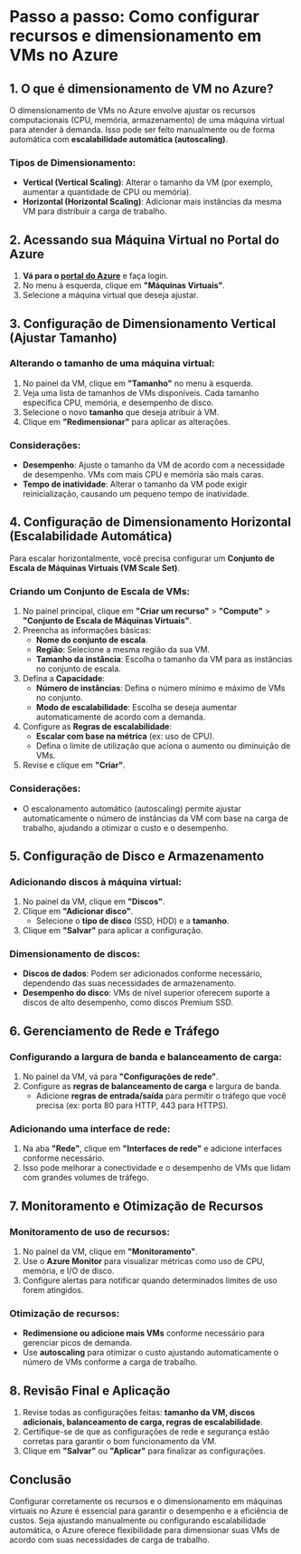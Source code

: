 # Passo a passo: Como configurar recursos e dimensionamento em VMs no Azure

## 1. O que é dimensionamento de VM no Azure?
O dimensionamento de VMs no Azure envolve ajustar os recursos computacionais (CPU, memória, armazenamento) de uma máquina virtual para atender à demanda. Isso pode ser feito manualmente ou de forma automática com **escalabilidade automática (autoscaling)**.

### Tipos de Dimensionamento:
- **Vertical (Vertical Scaling)**: Alterar o tamanho da VM (por exemplo, aumentar a quantidade de CPU ou memória).
- **Horizontal (Horizontal Scaling)**: Adicionar mais instâncias da mesma VM para distribuir a carga de trabalho.

## 2. Acessando sua Máquina Virtual no Portal do Azure
1. **Vá para o [portal do Azure](https://portal.azure.com/)** e faça login.
2. No menu à esquerda, clique em **"Máquinas Virtuais"**.
3. Selecione a máquina virtual que deseja ajustar.

## 3. Configuração de Dimensionamento Vertical (Ajustar Tamanho)
### Alterando o tamanho de uma máquina virtual:
1. No painel da VM, clique em **"Tamanho"** no menu à esquerda.
2. Veja uma lista de tamanhos de VMs disponíveis. Cada tamanho especifica CPU, memória, e desempenho de disco.
3. Selecione o novo **tamanho** que deseja atribuir à VM.
4. Clique em **"Redimensionar"** para aplicar as alterações.

### Considerações:
- **Desempenho**: Ajuste o tamanho da VM de acordo com a necessidade de desempenho. VMs com mais CPU e memória são mais caras.
- **Tempo de inatividade**: Alterar o tamanho da VM pode exigir reinicialização, causando um pequeno tempo de inatividade.

## 4. Configuração de Dimensionamento Horizontal (Escalabilidade Automática)
Para escalar horizontalmente, você precisa configurar um **Conjunto de Escala de Máquinas Virtuais (VM Scale Set)**.

### Criando um Conjunto de Escala de VMs:
1. No painel principal, clique em **"Criar um recurso"** > **"Compute"** > **"Conjunto de Escala de Máquinas Virtuais"**.
2. Preencha as informações básicas:
   - **Nome do conjunto de escala**.
   - **Região**: Selecione a mesma região da sua VM.
   - **Tamanho da instância**: Escolha o tamanho da VM para as instâncias no conjunto de escala.
3. Defina a **Capacidade**:
   - **Número de instâncias**: Defina o número mínimo e máximo de VMs no conjunto.
   - **Modo de escalabilidade**: Escolha se deseja aumentar automaticamente de acordo com a demanda.
4. Configure as **Regras de escalabilidade**:
   - **Escalar com base na métrica** (ex: uso de CPU).
   - Defina o limite de utilização que aciona o aumento ou diminuição de VMs.
5. Revise e clique em **"Criar"**.

### Considerações:
- O escalonamento automático (autoscaling) permite ajustar automaticamente o número de instâncias da VM com base na carga de trabalho, ajudando a otimizar o custo e o desempenho.
  
## 5. Configuração de Disco e Armazenamento
### Adicionando discos à máquina virtual:
1. No painel da VM, clique em **"Discos"**.
2. Clique em **"Adicionar disco"**.
   - Selecione o **tipo de disco** (SSD, HDD) e a **tamanho**.
3. Clique em **"Salvar"** para aplicar a configuração.

### Dimensionamento de discos:
- **Discos de dados**: Podem ser adicionados conforme necessário, dependendo das suas necessidades de armazenamento.
- **Desempenho do disco**: VMs de nível superior oferecem suporte a discos de alto desempenho, como discos Premium SSD.

## 6. Gerenciamento de Rede e Tráfego
### Configurando a largura de banda e balanceamento de carga:
1. No painel da VM, vá para **"Configurações de rede"**.
2. Configure as **regras de balanceamento de carga** e largura de banda.
   - Adicione **regras de entrada/saída** para permitir o tráfego que você precisa (ex: porta 80 para HTTP, 443 para HTTPS).

### Adicionando uma interface de rede:
1. Na aba **"Rede"**, clique em **"Interfaces de rede"** e adicione interfaces conforme necessário.
2. Isso pode melhorar a conectividade e o desempenho de VMs que lidam com grandes volumes de tráfego.

## 7. Monitoramento e Otimização de Recursos
### Monitoramento de uso de recursos:
1. No painel da VM, clique em **"Monitoramento"**.
2. Use o **Azure Monitor** para visualizar métricas como uso de CPU, memória, e I/O de disco.
3. Configure alertas para notificar quando determinados limites de uso forem atingidos.

### Otimização de recursos:
- **Redimensione ou adicione mais VMs** conforme necessário para gerenciar picos de demanda.
- Use **autoscaling** para otimizar o custo ajustando automaticamente o número de VMs conforme a carga de trabalho.

## 8. Revisão Final e Aplicação
1. Revise todas as configurações feitas: **tamanho da VM, discos adicionais, balanceamento de carga, regras de escalabilidade**.
2. Certifique-se de que as configurações de rede e segurança estão corretas para garantir o bom funcionamento da VM.
3. Clique em **"Salvar"** ou **"Aplicar"** para finalizar as configurações.

## Conclusão
Configurar corretamente os recursos e o dimensionamento em máquinas virtuais no Azure é essencial para garantir o desempenho e a eficiência de custos. Seja ajustando manualmente ou configurando escalabilidade automática, o Azure oferece flexibilidade para dimensionar suas VMs de acordo com suas necessidades de carga de trabalho.
